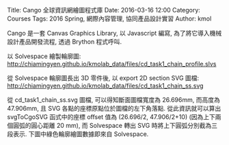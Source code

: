 Title: Cango 全球資訊網繪圖程式庫
Date: 2016-03-16 12:00
Category: Courses
Tags: 2016 Spring, 網際內容管理, 協同產品設計實習
Author: kmol

Cango 是一套 Canvas Graphics Library, 以 Javascript 編寫, 為了將它導入機械設計產品開發流程, 透過 Brython 程式呼叫.

<!-- PELICAN_END_SUMMARY -->

以 Solvespace 繪製輪廓圖: <a href="http://chiamingyen.github.io/kmolab_data/files/cd_task1_chain_profile.slvs">http://chiamingyen.github.io/kmolab_data/files/cd_task1_chain_profile.slvs</a>

從 Solvespace 輪廓圖長出 3D 零件後, 以 export 2D section SVG 圖檔: <a href="http://chiamingyen.github.io/kmolab_data/files/cd_task1_chain_ss.svg">http://chiamingyen.github.io/kmolab_data/files/cd_task1_chain_ss.svg</a>

從 cd_task1_chain_ss.svg 圖檔, 可以得知斷面圖檔寬度為 26.696mm, 而高度為 47.906mm, 且 SVG 各點的座標原點位於圖檔的左下角落點. 從此資訊就可以算出 svgToCgoSVG 函式中的座標 offset 值為 (26.696/2, 47.906/2+10) (因為上下兩個圓弧的圓心距離 20 mm), 而 Solvespace 轉出 SVG 時將上下圓弧分別截為三段表示. 下圖中綠色輪廓繪圖數據即來自 Solvespace.

<script type="text/javascript" src="./../data/brython_dist.js"></script>
<script type="text/javascript" src="./../data/Cango-8v05-min.js"></script>
<script type="text/javascript" src="./../data/Cango2D-7v04.js"></script>
<script type="text/javascript" src="./../data/CangoAxes-1v34.js"></script>
<script>
window.onload=function(){
brython(1);
}
</script>

<canvas id="plotarea" width="800" height="800"></canvas>

<script type="text/python">
from javascript import JSConstructor
from browser import window
import math

cango = JSConstructor(window.Cango)
cobj = JSConstructor(window.Cobj)
shapedefs = window.shapeDefs
obj2d = JSConstructor(window.Obj2D)
cgo = cango("plotarea")

#cgo.setWorldCoords(-300, -300, 600, 600)
cgo.setWorldCoords(-200, -200, 400, 400) 

#畫座標軸線

cgo.drawAxes(0, 190, 0, 190, {
    "strokeColor":"#aaaaaa",
    "fillColor": "#aaaaaa",
    "xTickInterval": 10,
    "xLabelInterval": 20,
    "yTickInterval": 10,
    "yLabelInterval": 20})

deg = math.pi/180

#選擇長弧, 且向內畫弧
def chain1(x, y, rx, ry, rot, color, border, linewidth):
    # 旋轉必須要針對相對中心 rot not working yet
    chamber = "M -6.8397, -1.4894                      A 7, 7, 0, 1, 0, 6.8397, -1.4894                      A 40, 40, 0, 0, 1, 6.8397, -18.511                      A 7, 7, 0, 1, 0, -6.8397, -18.511                      A 40, 40, 0, 0, 1, -6.8397, -1.4894 z"
    cgoChamber = window.svgToCgoSVG(chamber)
    cmbr = cobj(cgoChamber, "SHAPE", {
            "fillColor": color,
            "border": border,
            "strokeColor": "black",
            "lineWidth": linewidth })
    # 尺寸放大兩倍
    cgo.render(cmbr, x, y, 2, rot)
    cgo.drawText("1-長向內", x, y-10, {"fontSize":10, "fontWeight": 1200, "lorg":5 })

# 選擇短弧, 且向內畫弧
def chain2(x, y, rx, ry, rot, color, border, linewidth):
    # 旋轉必須要針對相對中心 rot not working yet
    chamber = "M -6.8397, -1.4894                      A 7, 7, 0, 0, 0, 6.8397, -1.4894                      A 40, 40, 0, 0, 1, 6.8397, -18.511                      A 7, 7, 0, 1, 0, -6.8397, -18.511                      A 40, 40, 0, 0, 1, -6.8397, -1.4894 z"
    cgoChamber = window.svgToCgoSVG(chamber)
    cmbr = cobj(cgoChamber, "SHAPE", {
            "fillColor": color,
            "border": border,
            "strokeColor": "black",
            "lineWidth": linewidth })
    # 尺寸放大兩倍
    cgo.render(cmbr, x, y, 2, rot)
    cgo.drawText("2-短向內", x, y-10, {"fontSize":10, "fontWeight": 1200, "lorg":5 })

#選擇長弧, 且向外畫弧
def chain3(x, y, rx, ry, rot, color, border, linewidth):
    # 旋轉必須要針對相對中心 rot not working yet
    chamber = "M -6.8397, -1.4894                      A 7, 7, 0, 1, 1, 6.8397, -1.4894                      A 40, 40, 0, 0, 1, 6.8397, -18.511                      A 7, 7, 0, 1, 0, -6.8397, -18.511                      A 40, 40, 0, 0, 1, -6.8397, -1.4894 z"
    cgoChamber = window.svgToCgoSVG(chamber)
    cmbr = cobj(cgoChamber, "SHAPE", {
            "fillColor": color,
            "border": border,
            "strokeColor": "black",
            "lineWidth": linewidth })
    # 尺寸放大兩倍
    cgo.render(cmbr, x, y, 2, rot)
    cgo.drawText("3-長向外", x, y-30, {"fontSize":10, "fontWeight": 1200, "lorg":5 })

#選擇短弧, 且向外畫弧
def chain4(x, y, rx, ry, rot, color, border, linewidth):
    # 旋轉必須要針對相對中心 rot not working yet
    chamber = "M -6.8397, -1.4894                      A 7, 7, 0, 0, 1, 6.8397, -1.4894                      A 40, 40, 0, 0, 1, 6.8397, -18.511                      A 7, 7, 0, 1, 0, -6.8397, -18.511                      A 40, 40, 0, 0, 1, -6.8397, -1.4894 z"
    cgoChamber = window.svgToCgoSVG(chamber)
    cmbr = cobj(cgoChamber, "SHAPE", {
            "fillColor": color,
            "border": border,
            "strokeColor": "black",
            "lineWidth": linewidth })
    # 尺寸放大兩倍
    cgo.render(cmbr, x, y, 2, rot)
    cgo.drawText("4-短向外", x, y-30, {"fontSize":10, "fontWeight": 1200, "lorg":5 })

#利用 boundary 界定出繪圖的範圍
def boundary():
    chamber = "M -200, -200 L 200, -200 L 200, 200 L -200, 200z"
    cgoChamber = window.svgToCgoSVG(chamber)
    cmbr = cobj(cgoChamber, "PATH", {
            "fillColor": "black",
            "border": True,
            "strokeColor": "black",
            "lineWidth": 5 })
    # 尺寸放大兩倍
    cgo.render(cmbr, 0, 0, 1, 0)
    #cgo.drawText("2-短向內", x, y-10, {"fontSize":10, "fontWeight": 1200, "lorg":5 })

def drawSpiral():
    chamber = "M 289.16,447.14 \
                 C 233.33,399.03 267.47,290.34 364.53,265.28 \
                   408.88,269.91 448.14,282.58 483.22,303.79 \
                   391.79,287.12 292.99,369.50 331.90,451.11 \
                   318.79,447.43 302.35,446.61 289.16,447.14 z"
    cgoChamber = window.svgToCgoSVG(chamber, -287, -536)
    cmbr = cobj(cgoChamber, "SHAPE", {
        "fillColor":"lightyellow",
        "strokeColor":"tan",
        "lineWidthWC":4,
        "border":True })
    #cgo.drawShape(shapedefs.circle(8),0 ,0 , {"fillColor":"tan"})
    cmbr.scale(0.5)
    scl = 1
    for i in range(50):
        scl = scl/(1.08)
        cgo.render(cmbr, 0, 0, scl, -i*24.5)

# 從 solvespace 轉出的 SVG (必須長出實體, 然後選擇斷面後, 以 export 2D section 轉出 SVG) 
# width='26.696mm' height='47.906mm', 且原點在左下角落
def solvespace(x, y):
    centerx = 26.696/2
    centery = 47.906/2+10
    chamber = "M16.772 7.656 \
            A7.000,7.000 0 0,1 8.924,7.656 \
            A7.000,7.000 0 0,1 6.008,14.942 \
            A40.000,40.000 0 0,1 6.008,31.964 \
            A7.000,7.000 0 0,0 8.924,39.250 \
            A7.000,7.000 0 0,0 16.772,39.250 \
            A7.000,7.000 0 0,0 19.688,31.964 \
            A40.000,40.000 0 0,1 19.688,14.942 \
            A7.000,7.000 0 0,0 16.772,7.656z"
    # 以其中一個相切點作為關鍵原點
    # -centerx 為 x 座標的 offset 值, 也就是新原點位於 (centerx, centery)
    cgoChamber = window.svgToCgoSVG(chamber, -centerx, -centery)
    cmbr = cobj(cgoChamber, "SHAPE", {
            "fillColor": "green",
            "border": True,
            "strokeColor": "black",
            "lineWidth": 4 })
    # 尺寸放大兩倍
    cgo.render(cmbr, x, y, 2, 0)
    cgo.drawText("從 ss 轉出", x, y-30, {"fontSize":10, "fontWeight": 1200, "lorg":5 })

boundary()
drawSpiral()
yellow = "#f4c20d"
white = "#ffffff"
chain1(0, 0, 0, 0, 0, white, True, 4)
chain2(35, 0, 0, 0, 0, white, True, 4)
chain3(70, 0, 0, 0, 0, white, True, 4)
chain4(105, 0, 0, 0, 0, white, True, 4)
solvespace(140, 0)
</script>